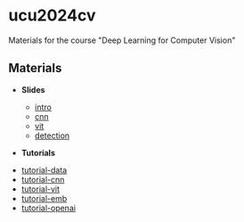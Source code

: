 # ucu2024cv

Materials for the course "Deep Learning for Computer Vision"


## Materials

* **Slides**

  - [intro](https://github.com/lyubonko/ucu2024cv/blob/main/slides/ucu_cv2024_module2_lecture01.pdf?raw=true)
  - [cnn](https://github.com/lyubonko/ucu2024cv/blob/main/slides/ucu_cv2024_module2_lecture02_03_cnn.pdf?raw=true)
  - [vit](https://github.com/lyubonko/ucu2024cv/blob/main/slides/ucu_cv2024_module2_lecture04_05_cnn.pdf?raw=true)
  - [detection](https://github.com/lyubonko/ucu2024cv/blob/main/slides/ucu_cv2024_module2_lecture06_detection?raw=true)


*  **Tutorials**
  
  - [tutorial-data](https://colab.research.google.com/github/lyubonko/ucu2024cv/blob/main/practice/tutorial01_data.ipynb)
  - [tutorial-cnn](https://colab.research.google.com/github/lyubonko/ucu2024cv/blob/main/practice/tutorial02_cnn.ipynb)
  - [tutorial-vit](https://colab.research.google.com/github/lyubonko/ucu2024cv/blob/main/practice/tutorial03_vit.ipynb)
  - [tutorial-emb](https://colab.research.google.com/github/lyubonko/ucu2024cv/blob/main/practice/tutorial04_emb.ipynb)
  - [tutorial-openai](https://colab.research.google.com/github/lyubonko/ucu2024cv/blob/main/practice/tutorial05_openai.ipynb)   

